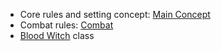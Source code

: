 - Core rules and setting concept: [Main Concept](Main%20Concept.md)
- Combat rules: [Combat](Combat.md)
- [Blood Witch](Blood%20Witch.md) class